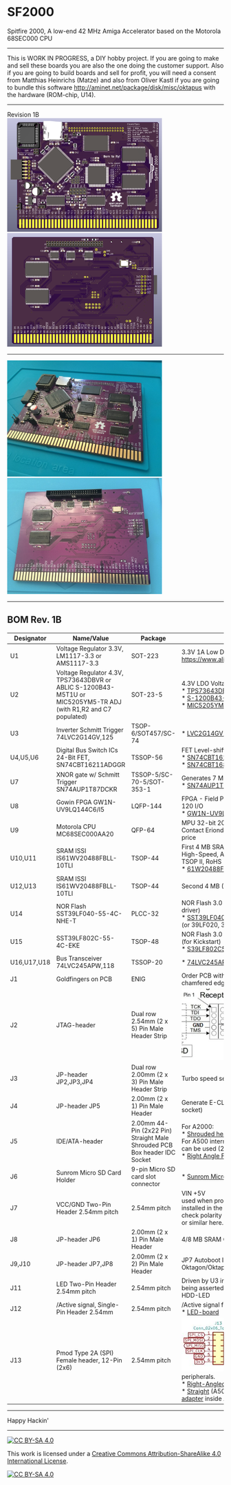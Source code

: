 # SF2000
Spitfire 2000, A low-end 42 MHz Amiga Accelerator based on the Motorola 68SEC000 CPU

***

This is WORK IN PROGRESS, a DIY hobby project. If you are going to make and sell these boards you are also the one doing the customer support. Also if you are going to build boards and sell for profit, you will need a consent from Matthias Heinrichs (Matze) and also from Oliver Kastl if you are going to bundle this software http://aminet.net/package/disk/misc/oktapus with the hardware (ROM-chip, U14).

***

Revision 1B
<br />
<a href="images/SF2000_pic1.png">
<img src="images/SF2000_pic1.png" width="360" height="264">
</a>
<a href="images/SF2000_pic2.png">
<img src="images/SF2000_pic2.png" width="360" height="264">
</a>

***

<a href="images/SF2000_pic3.jpg">
<img src="images/SF2000_pic3.jpg" width="360" height="270">
</a>
<a href="images/SF2000_pic4.jpg">
<img src="images/SF2000_pic4.jpg" width="360" height="270">
</a>


***

BOM Rev. 1B
---------
Designator  | Name/Value   | Package | Notes
-|-|-|-|
U1 | Voltage Regulator 3.3V, <br /> LM1117-3.3 or <br /> AMS1117-3.3 | SOT-223 | 3.3V 1A Low Drop-Out (LDO) Voltage regulator. https://www.aliexpress.com/item/32869037691.html
U2 | Voltage Regulator 4.3V, TPS73643DBVR or <br /> ABLIC S-1200B43-M5T1U or <br /> MIC5205YM5-TR ADJ (with R1,R2 and C7 populated) | SOT-23-5 | 4.3V LDO Voltage Regulator<br />* [TPS73643DBVR](https://www.mouser.com/ProductDetail/595-TPS73643DBVR) <br />* [S-1200B43-M5T1U](https://www.mouser.com/ProductDetail/ABLIC/S-1200B43-M5T1U?qs=sE1HjTVAc2gE62dbjIRSRQ%3D%3D) <br />* [MIC5205YM5-TR](https://www.mouser.com/ProductDetail/Microchip-Technology-Atmel/MIC5205YM5-TR?qs=U6T8BxXiZAUCsfGqlmZYIw%3D%3D) (Adjustable, populate R1,R2,C7)
U3 | Inverter Schmitt Trigger 74LVC2G14GV,125 | TSOP-6/SOT457/SC-74 | * [LVC2G14GV125](https://www.mouser.com/ProductDetail/771-LVC2G14GV125)
U4,U5,U6 | Digital Bus Switch ICs 24-Bit FET, SN74CBT16211ADGGR | TSSOP-56 | FET Level-shifter <br /> * [SN74CBT16211ADGGR](https://www.mouser.com/ProductDetail/595-SNCBT16211ADGGR) <br /> * [SN74CBT16811CDGG](https://www.mouser.com/ProductDetail/595-SN74CBT16811CDGG)
U7 | XNOR gate w/ Schmitt Trigger SN74AUP1T87DCKR |TSSOP-5/SC-70-5/SOT-353-1 | Generates 7 MHz CLK from CCK XNOR CCKQ <br /> * [SN74AUP1T87DCKR](https://www.mouser.com/ProductDetail/595-SN74AUP1T87DCKR)
U8 | Gowin FPGA GW1N-UV9LQ144C6/I5 | LQFP-144 | FPGA - Field Programmable Gate Array, 8640 LE, 120 I/O <br /> * [GW1N-UV9LQ144C6/I5](https://www.mouser.com/ProductDetail/192-GW1NUV9LQ144C6I5)
U9 | Motorola CPU MC68SEC000AA20 | QFP-64 | MPU 32-bit 20MHz <br /> Contact Eriond to buy a NOS CPU for a reasonable price
U10,U11 | SRAM ISSI IS61WV20488FBLL-10TLI  | TSOP-44 | First 4 MB SRAM <br />High-Speed, Async, 2Mbx8, 10ns, 2.4v-3.6v, 44 Pin TSOP II, RoHS <br /> * [61W20488FBLL10TI](https://eu.mouser.com/ProductDetail/870-61W20488FBLL10TI)
U12,U13 | SRAM ISSI IS61WV20488FBLL-10TLI  | TSOP-44 | Second 4 MB (Optional) --"-- <br />
U14 | NOR Flash SST39LF040-55-4C-NHE-T | PLCC-32 | NOR Flash 3.0 to 3.6V (For Oktagon/Oktapus. IDE-driver) <br /> * [SST39LF040554CN](https://www.mouser.com/ProductDetail/579-SST39LF040554CN) <br /> (or 39LF020, 39LF010)
U15 | SST39LF802C-55-4C-EKE | TSOP-48 | NOR Flash 3.0 to 3.6V 8Mbit Multi-Purpose Flash (for Kickstart) <br /> * [S39LF802C554CEKE](https://www.mouser.com/ProductDetail/579-S39LF802C554CEKE)
U16,U17,U18 | Bus Transceiver 74LVC245APW,118  | TSSOP-20 | * [74LVC245APW-T](https://www.mouser.com/ProductDetail/771-74LVC245APW-T)
J1 | Goldfingers on PCB | ENIG | Order PCB with Goldfingers, ENIG and 45 degrees chamfered edge (or chamfer the edge yourself)
J2 | JTAG-header | Dual row 2.54mm (2 x 5) Pin Male Header Strip | <a href="images/SF2000_JTAG_pinout.jpg"><img src="images/SF2000_JTAG_pinout.jpg" width="201" height="166"></a>
J3 | JP-header JP2,JP3,JP4 | Dual row 2.00mm (2 x 3) Pin Male Header Strip | Turbo speed selector
J4 | JP-header JP5 | 2.00mm (2 x 1) Pin Male Header | Generate E-CLK (if internal 68k is removed from socket)
J5 | IDE/ATA-header | 2.00mm 44-Pin (2x22 Pin) Straight Male Shrouded PCB Box header IDC Socket | For A2000: <br /> * [Shrouded header](https://www.aliexpress.com/item/1720053014.html) <br />For A500 internal mount a right angled female header can be used (2x25 and cut down to 2x22): <br /> * [Right Angle Female Connector](https://www.aliexpress.com/item/4001286548060.html)
J6 | Sunrom Micro SD Card Holder | 9-pin Micro SD card slot connector | * [Sunrom Micro-SD card holder](https://www.aliexpress.com/item/32802051702.html)
J7 | VCC/GND Two-Pin Header 2.54mm pitch | 2.54mm pitch | VIN +5V <br /> used when programming FPGA standalone (card not installed in the Amiga). Be careful with orientation, check polarity BEFORE plugging-in a phone charger or similar here.
J8 | JP-header JP6 | 2.00mm (2 x 1) Pin Male Header | 4/8 MB SRAM Config
J9,J10 | JP-header JP7,JP8 | 2.00mm (2 x 2) Pin Male Header | JP7 Autoboot IDE OFF/ON Selector, JP8 Oktagon/Oktapus. IDE-driver Selector
J11 | LED Two-Pin Header 2.54mm pitch | 2.54mm pitch | Driven by U3 inverter buffer when /Active on IDE is being asserted. Connect to here to drive an external HDD-LED
J12 | /Active signal, Single-Pin Header 2.54mm | 2.54mm pitch | /Active signal from IDE. Connect from here to a <br /> * [LED-board](https://github.com/jbilander/A500_IDE_LED_board) 
J13 | Pmod Type 2A (SPI) Female header, 12-Pin (2x6) | 2.54mm pitch | <a href="images/SF2000_Pmod_pinout.jpg"><img src="images/SF2000_Pmod_pinout.jpg" width="177" height="125"></a> For connecting SPI peripherals. <br /> * [Right-Angled](https://www.aliexpress.com/item/1005003223096006.html) (A2000) or <br /> * [Straight](https://www.aliexpress.com/item/1005003335405213.html) (A500) to not interfere with [RGBtoHDMI-adapter](https://github.com/jbilander/A500_RGBtoHDMI) inside A500 

***

Happy Hackin' 

***

[![CC BY-SA 4.0][cc-by-sa-shield]][cc-by-sa]

This work is licensed under a
[Creative Commons Attribution-ShareAlike 4.0 International License][cc-by-sa].

[![CC BY-SA 4.0][cc-by-sa-image]][cc-by-sa]

[cc-by-sa]: http://creativecommons.org/licenses/by-sa/4.0/
[cc-by-sa-image]: https://licensebuttons.net/l/by-sa/4.0/88x31.png
[cc-by-sa-shield]: https://img.shields.io/badge/License-CC%20BY--SA%204.0-lightgrey.svg
